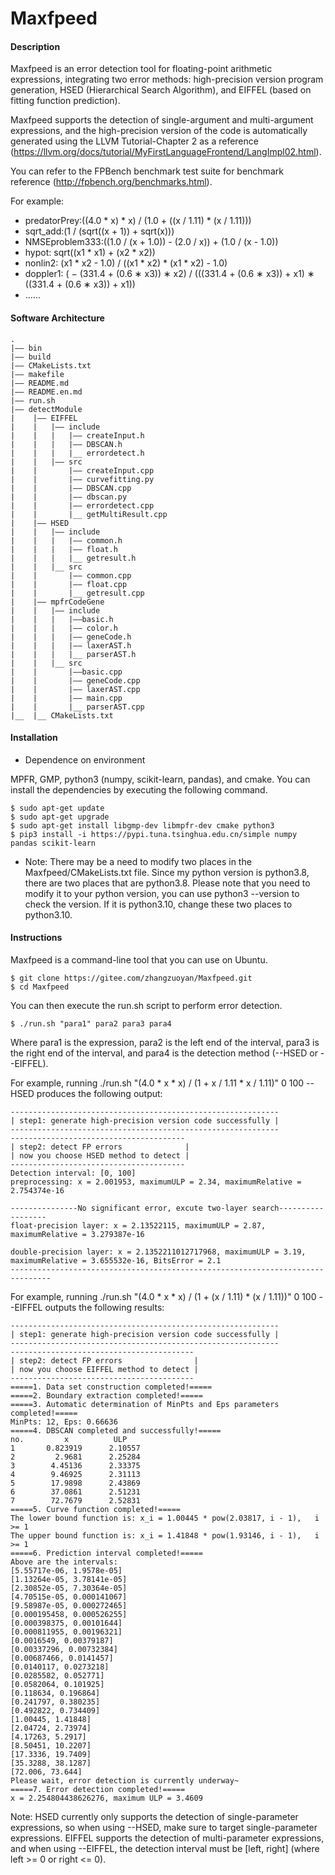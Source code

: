 # Maxfpeed

#### Description
Maxfpeed is an error detection tool for floating-point arithmetic expressions, integrating two error methods: high-precision version program generation, HSED (Hierarchical Search Algorithm), and EIFFEL (based on fitting function prediction).

Maxfpeed supports the detection of single-argument and multi-argument expressions, and the high-precision version of the code is automatically generated using the LLVM Tutorial-Chapter 2 as a reference (https://llvm.org/docs/tutorial/MyFirstLanguageFrontend/LangImpl02.html).

You can refer to the FPBench benchmark test suite for benchmark reference (http://fpbench.org/benchmarks.html).

For example:

* predatorPrey:((4.0 * x) * x) / (1.0 + ((x / 1.11) * (x / 1.11)))
* sqrt_add:(1 / (sqrt((x + 1)) + sqrt(x)))
* NMSEproblem333:((1.0 / (x + 1.0)) - (2.0 / x)) + (1.0 / (x - 1.0))
* hypot: sqrt((x1 * x1) + (x2 * x2))
* nonlin2: (x1 * x2 - 1.0) / ((x1 * x2) * (x1 * x2) - 1.0)
* doppler1: ( − (331.4 + (0.6 ∗ x3)) ∗ x2) / (((331.4 + (0.6 ∗ x3)) + x1) ∗ ((331.4 + (0.6 ∗ x3)) + x1))
* ......

#### Software Architecture
```
.
|—— bin
|—— build
|—— CMakeLists.txt
|—— makefile
|—— README.md
|—— README.en.md
|—— run.sh
|—— detectModule
|    |—— EIFFEL
|    |   |—— include
|    |   |   |—— createInput.h
|    |   |   |—— DBSCAN.h
|    |   |   |__ errordetect.h
|    |   |—— src
|    |       |—— createInput.cpp
|    |       |—— curvefitting.py
|    |       |—— DBSCAN.cpp
|    |       |—— dbscan.py
|    |       |—— errordetect.cpp
|    |       |__ getMultiResult.cpp
|    |—— HSED
|    |   |—— include
|    |   |   |—— common.h
|    |   |   |—— float.h   
|    |   |   |__ getresult.h
|    |   |__ src   
|    |       |—— common.cpp
|    |       |—— float.cpp
|    |       |__ getresult.cpp
|    |—— mpfrCodeGene
|    |   |—— include
|    |   |   |——basic.h
|    |   |   |—— color.h
|    |   |   |—— geneCode.h
|    |   |   |—— laxerAST.h
|    |   |   |__ parserAST.h
|    |   |__ src
|    |       |——basic.cpp
|    |       |—— geneCode.cpp
|    |       |—— laxerAST.cpp
|    |       |—— main.cpp
|    |       |__ parserAST.cpp
|__  |__ CMakeLists.txt
```
#### Installation

* Dependence on environment

MPFR, GMP, python3 (numpy, scikit-learn, pandas), and cmake. You can install the dependencies by executing the following command.

```
$ sudo apt-get update 
$ sudo apt-get upgrade
$ sudo apt-get install libgmp-dev libmpfr-dev cmake python3
$ pip3 install -i https://pypi.tuna.tsinghua.edu.cn/simple numpy pandas scikit-learn 
```

* Note: There may be a need to modify two places in the Maxfpeed/CMakeLists.txt file. Since my python version is python3.8, there are two places that are python3.8. Please note that you need to modify it to your python version, you can use python3 --version to check the version. If it is python3.10, change these two places to python3.10.

#### Instructions
Maxfpeed is a command-line tool that you can use on Ubuntu.
```
$ git clone https://gitee.com/zhangzuoyan/Maxfpeed.git
$ cd Maxfpeed
```
You can then execute the run.sh script to perform error detection.
```
$ ./run.sh "para1" para2 para3 para4
```
Where para1 is the expression, para2 is the left end of the interval, para3 is the right end of the interval, and para4 is the detection method (--HSED or --EIFFEL).

For example, running ./run.sh "(4.0 * x * x) / (1 + x / 1.11 * x / 1.11)" 0 100 --HSED produces the following output:
```
------------------------------------------------------------
| step1: generate high-precision version code successfully |
------------------------------------------------------------
---------------------------------------
| step2: detect FP errors              |
| now you choose HSED method to detect |
---------------------------------------
Detection interval: [0, 100]
preprocessing: x = 2.001953, maximumULP = 2.34, maximumRelative = 2.754374e-16

---------------No significant error, excute two-layer search------------------
float-precision layer: x = 2.13522115, maximumULP = 2.87, maximumRelative = 3.279387e-16

double-precision layer: x = 2.1352211012717968, maximumULP = 3.19, maximumRelative = 3.655532e-16, BitsError = 2.1
-------------------------------------------------------------------------------
```

For example, running ./run.sh "(4.0 * x * x) / (1 + (x / 1.11) * (x / 1.11))" 0 100 --EIFFEL outputs the following results:
```
------------------------------------------------------------
| step1: generate high-precision version code successfully |
------------------------------------------------------------
-----------------------------------------
| step2: detect FP errors                |
| now you choose EIFFEL method to detect |
-----------------------------------------
=====1. Data set construction completed!=====
=====2. Boundary extraction completed!=====
=====3. Automatic determination of MinPts and Eps parameters completed!=====
MinPts: 12, Eps: 0.66636
=====4. DBSCAN completed and successfully!=====
no.         x          ULP
1       0.823919      2.10557
2         2.9681      2.25284
3        4.45136      2.33375
4        9.46925      2.31113
5        17.9898      2.43869
6        37.0861      2.51231
7        72.7679      2.52831
=====5. Curve function completed!=====
The lower bound function is: x_i = 1.00445 * pow(2.03817, i - 1),   i >= 1
The upper bound function is: x_i = 1.41848 * pow(1.93146, i - 1),   i >= 1
=====6. Prediction interval completed!=====
Above are the intervals:
[5.55717e-06, 1.9578e-05]
[1.13264e-05, 3.78141e-05]
[2.30852e-05, 7.30364e-05]
[4.70515e-05, 0.000141067]
[9.58987e-05, 0.000272465]
[0.000195458, 0.000526255]
[0.000398375, 0.00101644]
[0.000811955, 0.00196321]
[0.0016549, 0.00379187]
[0.00337296, 0.00732384]
[0.00687466, 0.0141457]
[0.0140117, 0.0273218]
[0.0285582, 0.052771]
[0.0582064, 0.101925]
[0.118634, 0.196864]
[0.241797, 0.380235]
[0.492822, 0.734409]
[1.00445, 1.41848]
[2.04724, 2.73974]
[4.17263, 5.2917]
[8.50451, 10.2207]
[17.3336, 19.7409]
[35.3288, 38.1287]
[72.006, 73.644]
Please wait, error detection is currently underway~
=====7. Error detection completed!=====
x = 2.254804438626276, maximum ULP = 3.4609
```

Note: HSED currently only supports the detection of single-parameter expressions, so when using --HSED, make sure to target single-parameter expressions. EIFFEL supports the detection of multi-parameter expressions, and when using --EIFFEL, the detection interval must be [left, right] (where left >= 0 or right <= 0).



